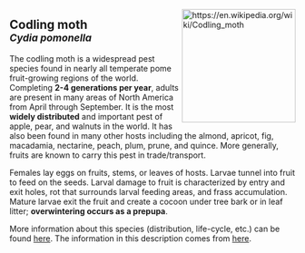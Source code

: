 <img 
title="https://en.wikipedia.org/wiki/Codling_moth"
src="https://upload.wikimedia.org/wikipedia/commons/8/85/Cydia_pomonella_male_dorsal.jpg" 
height="200"
class="center"
align="right">

## Codling moth <br><sup>*Cydia pomonella*</sup>

The codling moth is a widespread pest species found in nearly all temperate pome fruit-growing regions of the world. Completing **2-4 generations per year**, adults are present in many areas of North America from April through September. It is the most **widely distributed** and important pest of apple, pear, and walnuts in the world. It has also been found in many other hosts including the almond, apricot, fig, macadamia, nectarine, peach, plum, prune, and quince. More generally, fruits are known to carry this pest in trade/transport.

Females lay eggs on fruits, stems, or leaves of hosts. Larvae tunnel into fruit to feed on the seeds. Larval damage to fruit is characterized by entry and exit holes, rot that surrounds larval feeding areas, and frass accumulation. Mature larvae exit the fruit and create a cocoon under tree bark or in leaf litter; **overwintering occurs as a prepupa**.

More information about this species (distribution, life-cycle, etc.) can be found [here](https://www.cabi.org/isc/datasheet/11396). The information in this description comes from [here](https://idtools.org/id/leps/tortai/Cydia_pomonella.htm).
<!--stackedit_data:
eyJoaXN0b3J5IjpbNDYyMzI0NjM5LC0xNzY4MjgyMDM0LC01ND
k4NDY3NjQsMTA4NjQ3NDIzMCwtMTQxMjI2ODE5NywtMjExNDkz
MTE2Miw1NDUwMjkzODJdfQ==
-->